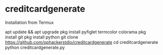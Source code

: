 # creditcardgenerate

Installation from Termux

apt update && apt upgrade
pkg install pyfiglet termcolor colorama
pkg install git
pkg install python
git clone https://github.com/ophackerstdio/creditcardgenerate
cd creditcardgenerate
python creditcardgenerate.py


